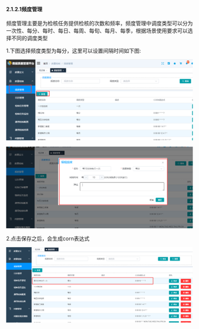 #### 2.1.2.1频度管理

​        	          频度管理主要是为检核任务提供检核的次数和频率，频度管理中调度类型可以分为一次性、每分、每时、每日、每周、每旬、每月、每季，根据场景使用要求可以选择不同的调度类型

 1.下图选择频度类型为每分，这里可以设置间隔时间如下图:

![image-20210426185914232](3.1.2.1%E9%A2%91%E5%BA%A6%E7%AE%A1%E7%90%86.assets/image-20210426185914232.png)

![image-20210426185836768](3.1.2.1%E9%A2%91%E5%BA%A6%E7%AE%A1%E7%90%86.assets/image-20210426185836768.png)

2.点击保存之后，会生成corn表达式

![image-20210426190040750](3.1.2.1%E9%A2%91%E5%BA%A6%E7%AE%A1%E7%90%86.assets/image-20210426190040750.png)